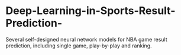 # Deep-Learning-in-Sports-Result-Prediction-
Several self-designed neural network models for NBA game result prediction, including single game, play-by-play and ranking.
